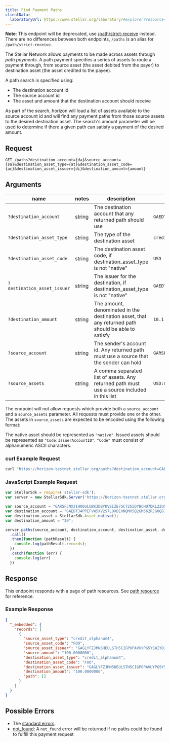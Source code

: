 ```yaml
---
title: Find Payment Paths
clientData:
  laboratoryUrl: https://www.stellar.org/laboratory/#explorer?resource=paths&endpoint=all
---
```


**Note**: This endpoint will be deprecated, use [/path/strict-receive](./path-finding-strict-receive.html) instead. There are no differences between both endpoints, `/paths` is an alias for `/path/strict-receive`.


The Stellar Network allows payments to be made across assets through _path payments_.  A path
payment specifies a series of assets to route a payment through, from source asset (the asset
debited from the payer) to destination asset (the asset credited to the payee).

A path search is specified using:

- The destination account id
- The source account id
- The asset and amount that the destination account should receive

As part of the search, horizon will load a list of assets available to the source account id and
will find any payment paths from those source assets to the desired destination asset. The search's
amount parameter will be used to determine if there a given path can satisfy a payment of the
desired amount.

## Request

```
GET /paths?destination_account={da}&source_account={sa}&destination_asset_type={at}&destination_asset_code={ac}&destination_asset_issuer={di}&destination_amount={amount}
```

## Arguments

| name | notes | description | example |
| ---- | ----- | ----------- | ------- |
| `?destination_account` | string | The destination account that any returned path should use | `GAEDTJ4PPEFVW5XV2S7LUXBEHNQMX5Q2GM562RJGOQG7GVCE5H3HIB4V` |
| `?destination_asset_type` | string | The type of the destination asset | `credit_alphanum4` |
| `?destination_asset_code` | string | The destination asset code, if destination_asset_type is not "native" | `USD` |
| `?destination_asset_issuer` | string | The issuer for the destination, if destination_asset_type is not "native" | `GAEDTJ4PPEFVW5XV2S7LUXBEHNQMX5Q2GM562RJGOQG7GVCE5H3HIB4V` |
| `?destination_amount` | string | The amount, denominated in the destination asset, that any returned path should be able to satisfy | `10.1` |
| `?source_account` | string | The sender's account id. Any returned path must use a source that the sender can hold | `GARSFJNXJIHO6ULUBK3DBYKVSIZE7SC72S5DYBCHU7DKL22UXKVD7MXP` |
| `?source_assets` | string | A comma separated list of assets. Any returned path must use a source included in this list  | `USD:GAEDTJ4PPEFVW5XV2S7LUXBEHNQMX5Q2GM562RJGOQG7GVCE5H3HIB4V,native` |

The endpoint will not allow requests which provide both a `source_account` and a `source_assets` parameter. All requests must provide one or the other.
The assets in `source_assets` are expected to be encoded using the following format:

The native asset should be represented as `"native"`. Issued assets should be represented as `"Code:IssuerAccountID"`. `"Code"` must consist of alphanumeric ASCII characters.


### curl Example Request

```sh
curl "https://horizon-testnet.stellar.org/paths?destination_account=GAEDTJ4PPEFVW5XV2S7LUXBEHNQMX5Q2GM562RJGOQG7GVCE5H3HIB4V&source_account=GARSFJNXJIHO6ULUBK3DBYKVSIZE7SC72S5DYBCHU7DKL22UXKVD7MXP&destination_asset_type=native&destination_amount=20"
```

### JavaScript Example Request

```javascript
var StellarSdk = require('stellar-sdk');
var server = new StellarSdk.Server('https://horizon-testnet.stellar.org');

var source_account = "GARSFJNXJIHO6ULUBK3DBYKVSIZE7SC72S5DYBCHU7DKL22UXKVD7MXP";
var destination_account = "GAEDTJ4PPEFVW5XV2S7LUXBEHNQMX5Q2GM562RJGOQG7GVCE5H3HIB4V";
var destination_asset = StellarSdk.Asset.native();
var destination_amount = "20";

server.paths(source_account, destination_account, destination_asset, destination_amount)
  .call()
  .then(function (pathResult) {
    console.log(pathResult.records);
  })
  .catch(function (err) {
    console.log(err)
  })
```

## Response

This endpoint responds with a page of path resources.  See [path resource](../resources/path.md) for reference.

### Example Response

```json
{
  "_embedded": {
    "records": [
      {
        "source_asset_type": "credit_alphanum4",
        "source_asset_code": "FOO",
        "source_asset_issuer": "GAGLYFZJMN5HEULSTH5CIGPOPAVUYPG5YSWIYDJMAPIECYEBPM2TA3QR",
        "source_amount": "100.0000000",
        "destination_asset_type": "credit_alphanum4",
        "destination_asset_code": "FOO",
        "destination_asset_issuer": "GAGLYFZJMN5HEULSTH5CIGPOPAVUYPG5YSWIYDJMAPIECYEBPM2TA3QR",
        "destination_amount": "100.0000000",
        "path": []
      }
    ]
  }
}
```

## Possible Errors

- The [standard errors](../errors.md#Standard-Errors).
- [not_found](../errors/not-found.md): A `not_found` error will be returned if no paths could be found to fulfill this payment request
